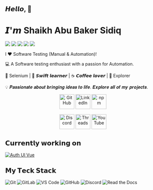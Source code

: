 ## 𝙃𝙚𝙡𝙡𝙤, 👋
# 𝙄'𝙢 **Shaikh Abu Baker Sidiq**
[![](https://img.shields.io/badge/-@abubaker-%231DA1F2?style=flat-square&logo=twitter&logoColor=ffffff)](https://twitter.com/abubaker)
[![](https://img.shields.io/badge/-@abuscode-%23181717?style=flat-square&logo=github)](https://github.com/abuscode)
[![](https://img.shields.io/badge/-@abubaker-%23000000?style=flat-square&logo=codepen)](https://codepen.io/abubaker)
[![](https://img.shields.io/badge/-@abubaker-%23000000?style=flat-square&logo=codesandbox)](https://codesandbox.io/u/abubaker)
[![](https://img.shields.io/website?color=0ab9e6&style=flat-square&up_message=xlbd.me&url=https%3A%2F%2Fxlbd.me)](https://xlbd.me)

I ❤️ Software Testing (Manual & Automation)!

:computer: A Software testing enthusiast with a passion for Automation.

🖖 Selenium | 🍎 𝙎𝙬𝙞𝙛𝙩 𝙡𝙚𝙖𝙧𝙣𝙚𝙧 | ☕️ 𝘾𝙤𝙛𝙛𝙚𝙚 𝙡𝙤𝙫𝙚𝙧 | 🌵 Explorer

💡 𝑷𝒂𝒔𝒔𝒊𝒐𝒏𝒂𝒕𝒆 𝒂𝒃𝒐𝒖𝒕 𝒃𝒓𝒊𝒏𝒈𝒊𝒏𝒈 𝒊𝒅𝒆𝒂𝒔 𝒕𝒐 𝒍𝒊𝒇𝒆. 𝑬𝒙𝒑𝒍𝒐𝒓𝒆 𝒂𝒍𝒍 𝒐𝒇 𝒎𝒚 𝒑𝒓𝒐𝒋𝒆𝒄𝒕𝒔.

<p align="center">
  <a href="https://github.com/Abuscode">
    <picture>
      <source media="(prefers-color-scheme: dark)" srcset="https://cdn.simpleicons.org/github/white">
      <img alt="GitHub" title="GitHub" height="48" width="48" src="https://cdn.simpleicons.org/github"></picture></a>
  <a href="https://www.linkedin.com/in/">
    <img alt="LinkedIn" title="LinkedIn" height="48" width="48" src="https://cdn.simpleicons.org/linkedin"></a>
  <a href="https://www.npmjs.com/">
    <img alt="npm" title="npm" height="48" width="48" src="https://cdn.simpleicons.org/npm"></a>
</p>

<p align="center">
  <a href="https://discord.gg/">
    <img alt="Discord" title="Discord" height="48" width="48" src="https://cdn.simpleicons.org/discord"></a>
  <a href="https://www.threads.net">
    <picture>
      <source media="(prefers-color-scheme: dark)" srcset="https://cdn.simpleicons.org/threads/white">
      <img alt="Threads" title="Threads" height="48" width="48" src="https://cdn.simpleicons.org/threads"></picture></a>
  <a href="https://youtube.com/">
    <img alt="YouTube" title="YouTube" height="48" width="48" src="https://cdn.simpleicons.org/youtube"></a>
</p>


## 𝗖𝘂𝗿𝗿𝗲𝗻𝘁𝗹𝘆 𝘄𝗼𝗿𝗸𝗶𝗻𝗴 𝗼𝗻

[![Auth UI Vue](https://svg.bookmark.style/api?url=https://github.com/nuxtbase/auth-ui-vue&mode=light&style=horizontal)](https://github.com/nuxtbase/auth-ui-vue)

## 𝗠𝘆 𝗧𝗲𝗰𝗸 𝗦𝘁𝗮𝗰𝗸
![Git](https://img.shields.io/badge/-Git-%23F05032?style=flat-square&logo=git&logoColor=%23ffffff)
![GitLab](https://img.shields.io/badge/-GitLab-FCA121?style=flat-square&logo=gitlab)
![VS Code](https://img.shields.io/badge/-VSCode-%23007ACC?style=flat-square&logo=visual-studio-code)
![GitHub](https://img.shields.io/badge/-GitHub-FCA121?style=flat-square&logo=github)
![Discord](https://img.shields.io/discord/:serverId)
![Read the Docs](https://img.shields.io/readthedocs/:packageName)


<!--
**Abuscode/Abuscode** is a ✨ _special_ ✨ repository because its `README.md` (this file) appears on your GitHub profile.

Here are some ideas to get you started:

- 🔭 I’m currently working on ...
- 🌱 I’m currently learning ...
- 👯 I’m looking to collaborate on ...
- 🤔 I’m looking for help with ...
- 💬 Ask me about ...
- 📫 How to reach me: ...
- 😄 Pronouns: ...
- ⚡ Fun fact: ...
-->

